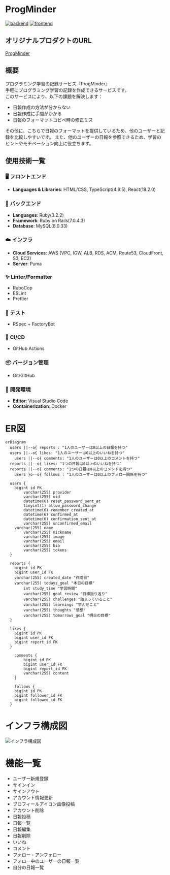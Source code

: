 # ProgMinder

[![backend](https://github.com/925rycki/ProgMinder/actions/workflows/backend.yml/badge.svg)](https://github.com/925rycki/ProgMinder/actions/workflows/backend.yml)
[![frontend](https://github.com/925rycki/ProgMinder/actions/workflows/frontend.yml/badge.svg)](https://github.com/925rycki/ProgMinder/actions/workflows/frontend.yml)

## オリジナルプロダクトのURL
[ProgMinder](http://progminder.com "Progminder timeline")

## 概要
プログラミング学習の記録サービス『ProgMinder』  
手軽にプログラミング学習の記録を作成できるサービスです。  
このサービスにより、以下の課題を解決します：
- 日報作成の方法が分からない
- 日報作成に手間がかかる
- 日報のフォーマットコピペ時の修正ミス

その他に、こちらで日報のフォーマットを提供しているため、他のユーザーと記録を比較しやすいです。
また、他のユーザーの日報を参照できるため、学習のヒントやモチベーション向上に役立ちます。

## 使用技術一覧

### 🖥️ **フロントエンド**
- **Languages & Libraries**: HTML/CSS, TypeScript(4.9.5), React(18.2.0)

### 🚀 **バックエンド**
- **Languages**: Ruby(3.2.2)
- **Framework**: Ruby on Rails(7.0.4.3)
- **Database**: MySQL(8.0.33)

### ☁️ **インフラ**
- **Cloud Services**: AWS (VPC, IGW, ALB, RDS, ACM, Route53, CloudFront, S3, EC2)
- **Server**: Puma

### ✨ **Linter/Formatter**
- RuboCop
- ESLint
- Prettier

### 🧪 **テスト**
- RSpec + FactoryBot

### 🔄 **CI/CD**
- GitHub Actions

### 📦 **バージョン管理**
- Git/GitHub

### 💼 **開発環境**
- **Editor**: Visual Studio Code
- **Containerization**: Docker

# ER図
```mermaid
erDiagram
  users ||--o{ reports : "1人のユーザーは0以上の日報を持つ"
  users ||--o{ likes: "1人のユーザーは0以上のいいねを持つ"
	users ||--o{ comments: "1人のユーザーは0以上のコメントを持つ"
  reports ||--o{ likes: "1つの日報は0以上のいいねを持つ"
  reports ||--o{ comments: "1つの日報は0以上のコメントを持つ"
	users }o--o{ follows : "1人のユーザーは0以上のフォロー関係を持つ"

  users {
    bigint id PK
		varchar(255) provider
		varchar(255) uid
		datetime(6) reset_password_sent_at
		tinyint(1) allow_password_change
		datetime(6) remember_created_at
		datetime(6) confirmed_at
		datetime(6) confirmation_sent_at
		varchar(255) unconfirmed_email
    varchar(255) name
		varchar(255) nickname
		varchar(255) image
		varchar(255) email
		varchar(255) bio
		varchar(255) tokens
  }

  reports {
    bigint id PK
    bigint user_id FK
    varchar(255) created_date "作成日"
    varchar(255) todays_goal "本日の目標"
		int study_time "学習時間"
		varchar(255) goal_review "目標振り返り"
		varchar(255) challenges "詰まっていること"
		varchar(255) learnings "学んだこと"
		varchar(255) thoughts "感想"
		varchar(255) tomorrows_goal "明日の目標"
  }

  likes {
    bigint id PK
    bigint user_id FK
    bigint report_id FK
  }

	comments {
		bigint id PK
		bigint user_id FK
		bigint report_id FK
		varchar(255) content
	}

	follows {
    bigint id PK
    bigint follower_id FK
    bigint followed_id FK
  }
```

# インフラ構成図
![インフラ構成図](intro_pics/infra.png "intro_pics/infra.png")

# 機能一覧
- ユーザー新規登録
- サインイン
- サインアウト
- アカウント情報更新
- プロフィールアイコン画像投稿
- アカウント削除
- 日報投稿
- 日報一覧
- 日報編集
- 日報削除
- いいね
- コメント
- フォロー・アンフォロー
- フォロー中のユーザーの日報一覧
- 自分の日報一覧